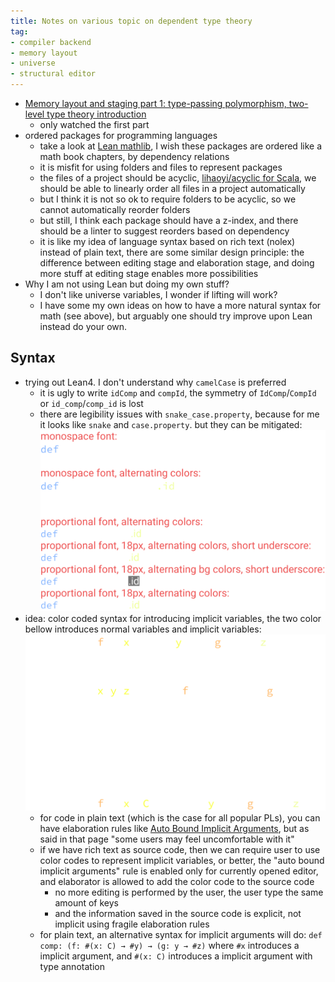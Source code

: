 ```yaml
---
title: Notes on various topic on dependent type theory
tag:
- compiler backend
- memory layout
- universe
- structural editor
---
```


* [Memory layout and staging part 1: type-passing polymorphism, two-level type theory introduction](https://www.youtube.com/watch?v=OmNqXP9Hp_A&t=1725s)
  * only watched the first part
* ordered packages for programming languages
  * take a look at [Lean mathlib](https://github.com/leanprover-community/mathlib/tree/master/src), I wish these packages are ordered like a math book chapters, by dependency relations
  * it is misfit for using folders and files to represent packages
  * the files of a project should be acyclic, [lihaoyi/acyclic for Scala](https://github.com/lihaoyi/acyclic), we should be able to linearly order all files in a project automatically
  * but I think it is not so ok to require folders to be acyclic, so we cannot automatically reorder folders
  * but still, I think each package should have a z-index, and there should be a linter to suggest reorders based on dependency
  * it is like my idea of language syntax based on rich text (nolex) instead of plain text, there are some similar design principle: the difference between editing stage and elaboration stage, and doing more stuff at editing stage enables more possibilities
* Why I am not using Lean but doing my own stuff?
  * I don't like universe variables, I wonder if lifting will work?
  * I have some my own ideas on how to have a more natural syntax for math (see above), but arguably one should try improve upon Lean instead do your own.

## Syntax

* trying out Lean4. I don't understand why `camelCase` is preferred
  * it is ugly to write `idComp` and `compId`, the symmetry of `IdComp`/`CompId` or `id_comp`/`comp_id` is lost
  * there are legibility issues with `snake_case.property`, because for me it looks like `snake` and `case.property`. but they can be mitigated:  
    ![](2021-01-17_demo.svg)
* idea: color coded syntax for introducing implicit variables, the two color bellow introduces normal variables and implicit variables:  
    ![](2021-01-17_demo_color_code.svg)
  * for code in plain text (which is the case for all popular PLs), you can have elaboration rules like [Auto Bound Implicit Arguments](https://leanprover.github.io/lean4/doc/autobound.html#auto-bound-implict-arguments), but as said in that page "some users may feel uncomfortable with it"
  * if we have rich text as source code, then we can require user to use color codes to represent implicit variables, or better, the "auto bound implicit arguments" rule is enabled only for currently opened editor, and elaborator is allowed to add the color code to the source code
    * no more editing is performed by the user, the user type the same amount of keys
    * and the information saved in the source code is explicit, not implicit using fragile elaboration rules
  * for plain text, an alternative syntax for implicit arguments will do: `def comp: (f: #(x: C) → #y) → (g: y → #z)` where `#x` introduces a implicit argument, and `#(x: C)` introduces a implicit argument with type annotation
